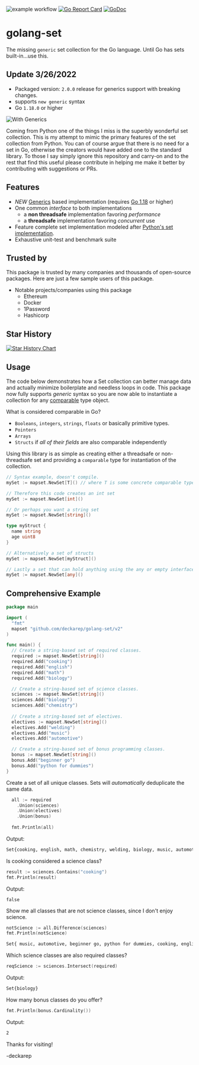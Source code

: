 ![example workflow](https://github.com/deckarep/golang-set/actions/workflows/ci.yml/badge.svg)
[![Go Report Card](https://goreportcard.com/badge/github.com/deckarep/golang-set/v2)](https://goreportcard.com/report/github.com/deckarep/golang-set/v2)
[![GoDoc](https://godoc.org/github.com/deckarep/golang-set/v2?status.svg)](http://godoc.org/github.com/deckarep/golang-set/v2)

# golang-set

The missing `generic` set collection for the Go language.  Until Go has sets built-in...use this.

## Update 3/26/2022
* Packaged version: `2.0.0` release for generics support with breaking changes.
* supports `new generic` syntax
* Go `1.18.0` or higher

![With Generics](new_improved.jpeg)

Coming from Python one of the things I miss is the superbly wonderful set collection.  This is my attempt to mimic the primary features of the set collection from Python.
You can of course argue that there is no need for a set in Go, otherwise the creators would have added one to the standard library.  To those I say simply ignore this repository and carry-on and to the rest that find this useful please contribute in helping me make it better by contributing with suggestions or PRs.

## Features

* *NEW* [Generics](https://go.dev/doc/tutorial/generics) based implementation (requires [Go 1.18](https://go.dev/blog/go1.18beta1) or higher)
* One common *interface* to both implementations
  * a **non threadsafe** implementation favoring *performance*
  * a **threadsafe** implementation favoring *concurrent* use
* Feature complete set implementation modeled after [Python's set implementation](https://docs.python.org/3/library/stdtypes.html#set).
* Exhaustive unit-test and benchmark suite

## Trusted by

This package is trusted by many companies and thousands of open-source packages. Here are just a few sample users of this package.

* Notable projects/companies using this package
  * Ethereum
  * Docker
  * 1Password
  * Hashicorp

## Star History

[![Star History Chart](https://api.star-history.com/svg?repos=deckarep/golang-set&type=Date)](https://star-history.com/#deckarep/golang-set&Date)


## Usage

The code below demonstrates how a Set collection can better manage data and actually minimize boilerplate and needless loops in code. This package now fully supports *generic* syntax so you are now able to instantiate a collection for any [comparable](https://flaviocopes.com/golang-comparing-values/) type object.

What is considered comparable in Go? 
* `Booleans`, `integers`, `strings`, `floats` or basically primitive types.
* `Pointers`
* `Arrays`
* `Structs` if *all of their fields* are also comparable independently

Using this library is as simple as creating either a threadsafe or non-threadsafe set and providing a `comparable` type for instantiation of the collection.

```go
// Syntax example, doesn't compile.
mySet := mapset.NewSet[T]() // where T is some concrete comparable type.

// Therefore this code creates an int set
mySet := mapset.NewSet[int]()

// Or perhaps you want a string set
mySet := mapset.NewSet[string]()

type myStruct {
  name string
  age uint8
}

// Alternatively a set of structs
mySet := mapset.NewSet[myStruct]()

// Lastly a set that can hold anything using the any or empty interface keyword: interface{}. This is effectively removes type safety.
mySet := mapset.NewSet[any]()
```

## Comprehensive Example

```go
package main

import (
  "fmt"
  mapset "github.com/deckarep/golang-set/v2"
)

func main() {
  // Create a string-based set of required classes.
  required := mapset.NewSet[string]()
  required.Add("cooking")
  required.Add("english")
  required.Add("math")
  required.Add("biology")

  // Create a string-based set of science classes.
  sciences := mapset.NewSet[string]()
  sciences.Add("biology")
  sciences.Add("chemistry")
  
  // Create a string-based set of electives.
  electives := mapset.NewSet[string]()
  electives.Add("welding")
  electives.Add("music")
  electives.Add("automotive")

  // Create a string-based set of bonus programming classes.
  bonus := mapset.NewSet[string]()
  bonus.Add("beginner go")
  bonus.Add("python for dummies")
}
```

Create a set of all unique classes.
Sets will *automatically* deduplicate the same data.

```go
  all := required
    .Union(sciences)
    .Union(electives)
    .Union(bonus)
  
  fmt.Println(all)
```

Output:
```sh
Set{cooking, english, math, chemistry, welding, biology, music, automotive, beginner go, python for dummies}
```

Is cooking considered a science class?
```go
result := sciences.Contains("cooking")
fmt.Println(result)
```

Output:
```false
false
```

Show me all classes that are not science classes, since I don't enjoy science.
```go
notScience := all.Difference(sciences)
fmt.Println(notScience)
```

```sh
Set{ music, automotive, beginner go, python for dummies, cooking, english, math, welding }
```

Which science classes are also required classes?
```go
reqScience := sciences.Intersect(required)
```

Output:
```sh
Set{biology}
```

How many bonus classes do you offer?
```go
fmt.Println(bonus.Cardinality())
```
Output:
```sh
2
```

Thanks for visiting!

-deckarep
